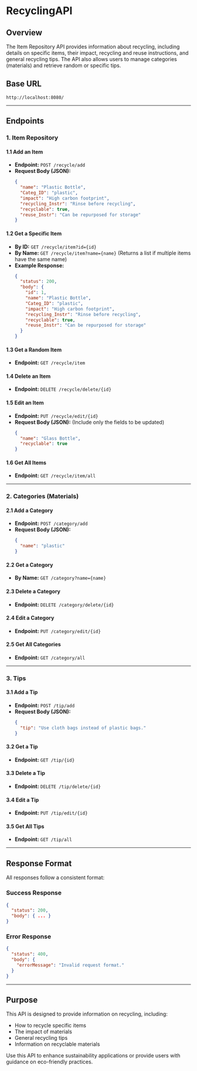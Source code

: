 # RecyclingAPI

## Overview
The Item Repository API provides information about recycling, including details on specific items, their impact, recycling and reuse instructions, and general recycling tips. The API also allows users to manage categories (materials) and retrieve random or specific tips.

## Base URL
`http://localhost:8080/`

---

## Endpoints

### 1. Item Repository
#### **1.1 Add an Item**
- **Endpoint:** `POST /recycle/add`
- **Request Body (JSON):**
  ```json
  {
    "name": "Plastic Bottle",
    "Categ_ID": "plastic",
    "impact": "High carbon footprint",
    "recycling_Instr": "Rinse before recycling",
    "recyclable": true,
    "reuse_Instr": "Can be repurposed for storage"
  }
  ```

#### **1.2 Get a Specific Item**
- **By ID:** `GET /recycle/item?id={id}`
- **By Name:** `GET /recycle/item?name={name}` (Returns a list if multiple items have the same name)
- **Example Response:**
  ```json
  {
    "status": 200,
    "body": {
      "id": 1,
      "name": "Plastic Bottle",
      "Categ_ID": "plastic",
      "impact": "High carbon footprint",
      "recycling_Instr": "Rinse before recycling",
      "recyclable": true,
      "reuse_Instr": "Can be repurposed for storage"
    }
  }
  ```

#### **1.3 Get a Random Item**
- **Endpoint:** `GET /recycle/item`

#### **1.4 Delete an Item**
- **Endpoint:** `DELETE /recycle/delete/{id}`

#### **1.5 Edit an Item**
- **Endpoint:** `PUT /recycle/edit/{id}`
- **Request Body (JSON):** (Include only the fields to be updated)
  ```json
  {
    "name": "Glass Bottle",
    "recyclable": true
  }
  ```

#### **1.6 Get All Items**
- **Endpoint:** `GET /recycle/item/all`

---

### 2. Categories (Materials)
#### **2.1 Add a Category**
- **Endpoint:** `POST /category/add`
- **Request Body (JSON):**
  ```json
  {
    "name": "plastic"
  }
  ```

#### **2.2 Get a Category**
- **By Name:** `GET /category?name={name}`

#### **2.3 Delete a Category**
- **Endpoint:** `DELETE /category/delete/{id}`

#### **2.4 Edit a Category**
- **Endpoint:** `PUT /category/edit/{id}`

#### **2.5 Get All Categories**
- **Endpoint:** `GET /category/all`

---

### 3. Tips
#### **3.1 Add a Tip**
- **Endpoint:** `POST /tip/add`
- **Request Body (JSON):**
  ```json
  {
    "tip": "Use cloth bags instead of plastic bags."
  }
  ```

#### **3.2 Get a Tip**
- **Endpoint:** `GET /tip/{id}`

#### **3.3 Delete a Tip**
- **Endpoint:** `DELETE /tip/delete/{id}`

#### **3.4 Edit a Tip**
- **Endpoint:** `PUT /tip/edit/{id}`

#### **3.5 Get All Tips**
- **Endpoint:** `GET /tip/all`

---

## Response Format
All responses follow a consistent format:

### **Success Response**
```json
{
  "status": 200,
  "body": { ... }
}
```

### **Error Response**
```json
{
  "status": 400,
  "body": {
    "errorMessage": "Invalid request format."
  }
}
```

---

## Purpose
This API is designed to provide information on recycling, including:
- How to recycle specific items
- The impact of materials
- General recycling tips
- Information on recyclable materials

Use this API to enhance sustainability applications or provide users with guidance on eco-friendly practices.

